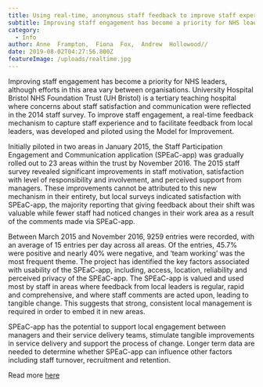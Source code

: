 ```yaml
---
title: Using real-time, anonymous staff feedback to improve staff experience and engagement
subtitle: Improving staff engagement has become a priority for NHS leaders, although efforts in this area vary between organisations.
category:
  - Info
author: Anne  Frampton,  Fiona  Fox,  Andrew  Hollowood//
date: 2019-08-02T04:27:56.800Z
featureImage: /uploads/realtime.jpg
---
```

Improving staff engagement has become a priority for NHS leaders, although efforts in this area vary between organisations. University Hospital Bristol NHS Foundation Trust (UH Bristol) is a tertiary teaching hospital where concerns about staff satisfaction and communication were reflected in the 2014 staff survey. To improve staff engagement, a real-time feedback mechanism to capture staff experience and to facilitate feedback from local leaders, was developed and piloted using the Model for Improvement.

Initially piloted in two areas in January 2015, the Staff Participation Engagement and Communication application (SPEaC-app) was gradually rolled out to 23 areas within the trust by November 2016. The 2015 staff survey revealed significant improvements in staff motivation, satisfaction with level of responsibility and involvement, and perceived support from managers. These improvements cannot be attributed to this new mechanism in their entirety, but local surveys indicated satisfaction with SPEaC-app, the majority reporting that giving feedback about their shift was valuable while fewer staff had noticed changes in their work area as a result of the comments made via SPEaC-app.

Between March 2015 and November 2016, 9259 entries were recorded, with an average of 15 entries per day across all areas. Of the entries, 45.7% were positive and nearly 40% were negative, and ‘team working’ was the most frequent theme. The project has identified the key factors associated with usability of the SPEaC-app, including, access, location, reliability and perceived privacy of the SPEaC-app. The SPEaC-app is valued and used most by staff in areas where feedback from local leaders is regular, rapid and comprehensive, and where staff comments are acted upon, leading to tangible change. This suggests that strong, consistent local management is required in order to embed it in new areas.

SPEaC-app has the potential to support local engagement between managers and their service delivery teams, stimulate tangible improvements in service delivery and support the process of change. Longer term data are needed to determine whether SPEaC-app can influence other factors including staff turnover, recruitment and retention.

Read more [here](https://www.researchgate.net/publication/316573807_Using_real-time_anonymous_staff_feedback_to_improve_staff_experience_and_engagement)